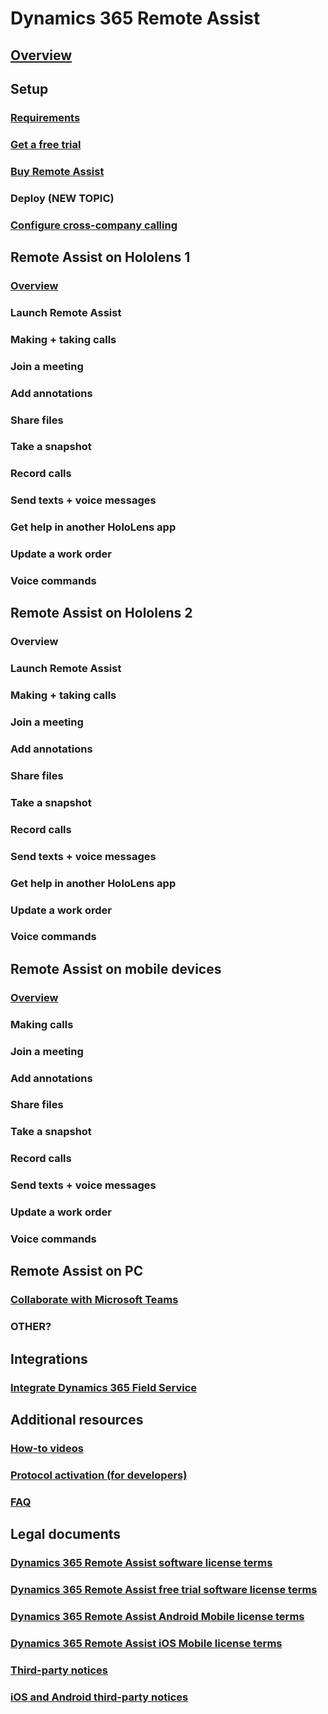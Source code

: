# Dynamics 365 Remote Assist
## [Overview](index.md)
## Setup
### [Requirements](requirements.md)
### [Get a free trial](try-remote-assist-free.md)
### [Buy Remote Assist](buy-and-deploy-remote-assist.md)
### Deploy (NEW TOPIC)
### [Configure cross-company calling](cross-company-calling.md)
## Remote Assist on Hololens 1
### [Overview](user-guide.md)
### Launch Remote Assist
### Making + taking calls
### Join a meeting
### Add annotations
### Share files
### Take a snapshot
### Record calls
### Send texts + voice messages
### Get help in another HoloLens app
### Update a work order
### Voice commands
## Remote Assist on Hololens 2
### Overview
### Launch Remote Assist
### Making + taking calls
### Join a meeting
### Add annotations
### Share files
### Take a snapshot
### Record calls
### Send texts + voice messages
### Get help in another HoloLens app
### Update a work order
### Voice commands
## Remote Assist on mobile devices
### [Overview](mobile-app/index.md)
### Making calls
### Join a meeting
### Add annotations
### Share files
### Take a snapshot
### Record calls
### Send texts + voice messages
### Update a work order
### Voice commands
## Remote Assist on PC
### [Collaborate with Microsoft Teams](use-microsoft-teams-with-remote-assist.md)
### OTHER?
## Integrations
### [Integrate Dynamics 365 Field Service](troubleshoot-field-service.md)
## Additional resources
### [How-to videos](videos.md)
### [Protocol activation (for developers)](protocol-activation.md)
### [FAQ](faq.md)
## Legal documents
### [Dynamics 365 Remote Assist software license terms](../legal/remote-assist-license-terms.md)
### [Dynamics 365 Remote Assist free trial software license terms](../legal/remote-assist-license-terms-free-trial.md)
### [Dynamics 365 Remote Assist Android Mobile license terms](../legal/remote-assist-mobile-android.md)
### [Dynamics 365 Remote Assist iOS Mobile license terms](../legal/remote-assist-mobile-iOS.md)
### [Third-party notices](../legal/remote-assist-third-party-notice.md)
### [iOS and Android third-party notices](../legal/ios-android-third-party.md)
